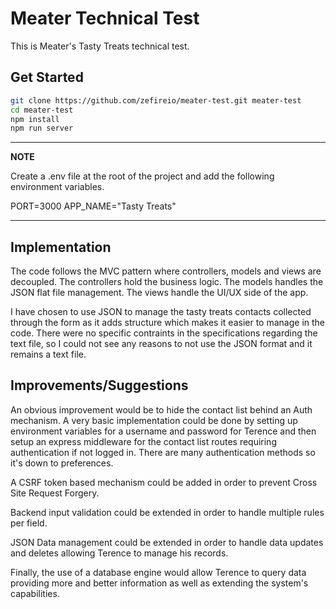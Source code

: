 # Meater Technical Test

This is Meater's Tasty Treats technical test.

## Get Started

```sh
git clone https://github.com/zefireio/meater-test.git meater-test
cd meater-test
npm install
npm run server
```
---
**NOTE**

Create a .env file at the root of the project and add the following environment variables.

PORT=3000
APP_NAME="Tasty Treats"

---

## Implementation

The code follows the MVC pattern where controllers, models and views are decoupled. The controllers hold the business logic. The models handles the JSON flat file management. The views handle the UI/UX side of the app.

I have chosen to use JSON to manage the tasty treats contacts collected through the form as it adds structure which makes it easier to manage in the code. There were no specific contraints in the specifications regarding the text file, so I could not see any reasons to not use the JSON format and it remains a text file.

## Improvements/Suggestions

An obvious improvement would be to hide the contact list behind an Auth mechanism. A very basic implementation could be done by setting up environment variables for a username and password for Terence and then setup an express middleware for the contact list routes requiring authentication if not logged in. There are many authentication methods so it's down to preferences.

A CSRF token based mechanism could be added in order to prevent Cross Site Request Forgery.

Backend input validation could be extended in order to handle multiple rules per field.

JSON Data management could be extended in order to handle data updates and deletes allowing Terence to manage his records. 

Finally, the use of a database engine would allow Terence to query data providing more and better information as well as extending the system's capabilities.
